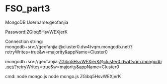 # FSO_part3
MongoDB
Username:geofanjia

Password:ZGibq5HsvWEXjerK

Connection string: mongodb+srv://geofanjia:<password>@cluster0.dw4tvqm.mongodb.net/?retryWrites=true&w=majority&appName=Cluster0

mongodb+srv://geofanjia:ZGibq5HsvWEXjerK@cluster0.dw4tvqm.mongodb.net/?retryWrites=true&w=majority&appName=Cluster0

cmd: node mongo.js <password>
    node mongo.js ZGibq5HsvWEXjerK
